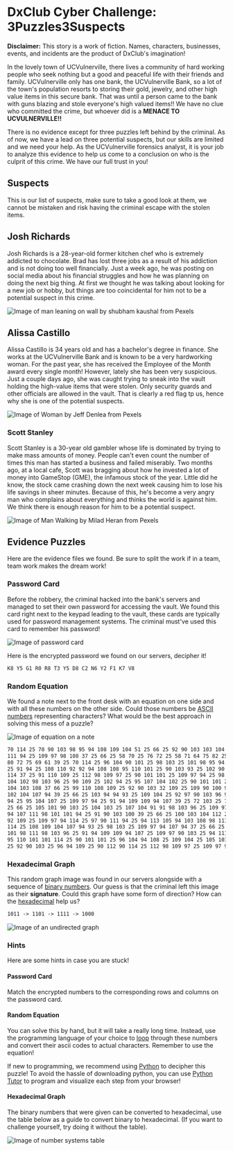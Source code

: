# DxClub Cyber Challenge: 3Puzzles3Suspects

**Disclaimer:** This story is a work of fiction. Names, characters, businesses, events, and incidents are the product of DxClub's imagination!

In the lovely town of UCVulnerville, there lives a community of hard working people who seek nothing but a good and peaceful life with their friends and family. UCVulnerville only has one bank, the UCVulnerville Bank, so a lot of the town's population resorts to storing their gold, jewelry, and other high value items in this secure bank. That was until a person came to the bank with guns blazing and stole everyone's high valued items!! We have no clue who committed the crime, but whoever did is a **MENACE TO UCVULNERVILLE!!**

There is no evidence except for three puzzles left behind by the criminal. As of now, we have a lead on three potential suspects, but our skills are limited and we need your help. As the UCVulnerville forensics analyst, it is your job to analyze this evidence to help us come to a conclusion on who is the culprit of this crime. We have our full trust in you!

## Suspects

This is our list of suspects, make sure to take a good look at them, we cannot be mistaken and risk having the criminal escape with the stolen items.

## Josh Richards
Josh Richards is a 28-year-old former kitchen chef who is extremely addicted to chocolate. Brad has lost three jobs as a result of his addiction and is not doing too well financially. Just a week ago, he was posting on social media about his financial struggles and how he was planning on doing the next big thing. At first we thought he was talking about looking for a new job or hobby, but things are too coincidental for him not to be a potential suspect in this crime.

![Image of man leaning on wall by shubham kaushal from Pexels](/images/pexels-shubham-kaushal.jpg)


## Alissa Castillo
Alissa Castillo is 34 years old and has a bachelor's degree in finance. She works at the UCVulnerville Bank and is known to be a very hardworking woman. For the past year, she has received the Employee of the Month award every single month! However, lately she has been very suspicious. Just a couple days ago, she was caught trying to sneak into the vault holding the high-value items that were stolen. Only security guards and other officials are allowed in the vault. That is clearly a red flag tp us, hence why she is one of the potential suspects.

![Image of Woman by Jeff Denlea from Pexels](/images/pexels-jeff-denlea.jpg)


### Scott Stanley
Scott Stanley is a 30-year old gambler whose life is dominated by trying to make mass amounts of money. People can't even count the number of times this man has started a business and failed miserably. Two months ago, at a local cafe, Scott was bragging about how he invested a lot of money into GameStop (GME), the infamous stock of the year. Little did he know, the stock came crashing down the next week causing him to lose his life savings in sheer minutes. Because of this, he's become a very angry man who complains about everything and thinks the world is against him. We think there is enough reason for him to be a potential suspect.

![Image of Man Walking by Milad Heran from Pexels](/images/pexels-milad-heran.jpg)

## Evidence Puzzles

Here are the evidence files we found. Be sure to split the work if in a team, team work makes the dream work!

### Password Card

Before the robbery, the criminal hacked into the bank's servers and managed to set their own password for accessing the vault. We found this card right next to the keypad leading to the vault, these cards are typically used for password management systems. The criminal must've used this card to remember his password! 

![Image of password card](/images/passcard.png)

Here is the encrypted password we found on our servers, decipher it!

```markdown
K8 Y5 G1 R0 R8 T3 Y5 D8 C2 N6 Y2 F1 K7 V8
```

### Random Equation
We found a note next to the front desk with an equation on one side and with all these numbers on the other side. Could those numbers be [ASCII numbers](http://www.asciitable.com/) representing characters? What would be the best approach in solving this mess of a puzzle?

![Image of equation on a note](/images/equation.jpeg)

```markdown
70 114 25 70 90 103 98 95 94 108 109 104 51 25 66 25 92 90 103 103 104 109 25 91 94 101 98 94 
111 94 25 109 97 98 108 37 25 66 25 58 70 25 76 72 25 58 71 64 75 82 25 58 77 25 77 65 62 25 
80 72 75 69 61 39 25 70 114 25 96 104 90 101 25 98 103 25 101 98 95 94 25 112 90 108 25 109 104 
25 91 94 25 108 110 92 92 94 108 108 95 110 101 25 90 103 93 25 102 90 100 94 25 102 104 103 94 
114 37 25 91 110 109 25 112 98 109 97 25 90 101 101 25 109 97 94 25 98 108 108 110 94 108 25 92 
104 102 98 103 96 25 90 109 25 102 94 25 95 107 104 102 25 90 101 101 25 93 98 107 94 92 109 98 
104 103 108 37 66 25 99 110 108 109 25 92 90 103 32 109 25 109 90 100 94 25 98 109 25 90 103 114 
102 104 107 94 39 25 66 25 103 94 94 93 25 109 104 25 92 97 90 103 96 94 25 102 114 25 101 98 95 
94 25 95 104 107 25 109 97 94 25 91 94 109 109 94 107 39 25 72 103 25 77 110 94 108 93 90 114 37 
25 66 25 105 101 90 103 25 104 103 25 107 104 91 91 98 103 96 25 109 97 94 25 78 60 79 110 101 103 
94 107 111 98 101 101 94 25 91 90 103 100 39 25 66 25 100 103 104 112 25 95 104 107 25 90 25 95 90 
92 109 25 109 97 94 114 25 97 90 111 94 25 94 113 105 94 103 108 98 111 94 25 99 94 112 94 101 107 
114 25 108 109 104 107 94 93 25 98 103 25 109 97 94 107 94 37 25 66 25 112 98 101 101 25 91 94 25 
101 98 111 98 103 96 25 91 94 109 109 94 107 25 109 97 90 103 25 94 111 94 107 26 25 65 104 105 94 
95 110 101 101 114 25 90 101 101 25 96 104 94 108 25 109 104 25 105 101 90 103 25 90 103 93 25 66 
25 92 90 103 25 96 94 109 25 90 112 90 114 25 112 98 109 97 25 109 97 98 108 39
```

### Hexadecimal Graph
This random graph image was found in our servers alongside with a sequence of [binary numbers](https://techterms.com/definition/binary). Our guess is that the criminal left this image as their **signature**. Could this graph have some form of direction? How can the [hexadecimal](https://en.wikipedia.org/wiki/Hexadecimal) help us?

```markdown
1011 -> 1101 -> 1111 -> 1000
```

![Image of an undirected graph](/images/graph.jpeg)

### Hints
Here are some hints in case you are stuck!

#### Password Card
Match the encrypted numbers to the corresponding rows and columns on the password card.

#### Random Equation
You can solve this by hand, but it will take a really long time. Instead, use the programming language of your choice to [loop](https://en.wikipedia.org/wiki/For_loop) through these numbers and convert their ascii codes to actual characters. Remember to use the equation!

If new to programming, we recommend using [Python](https://www.w3schools.com/python/) to decipher this puzzle! To avoid the hassle of downloading python, you can use [Python Tutor](http://pythontutor.com/visualize.html#mode=edit) to program and visualize each step from your browser!

#### Hexadecimal Graph
The binary numbers that were given can be converted to hexadecimal, use the table below as a guide to convert binary to hexadecimal. (If you want to challenge yourself, try doing it without the table).

![Image of number systems table](/images/numbersystemstable.png)
